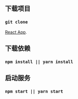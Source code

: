 
## 下载项目
###  `git clone` 
[React App](https://github.com/chiove/react-app.git).
## 下载依赖
### `npm install || yarn install` 
## 启动服务
### `npm start || yarn start`
